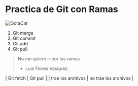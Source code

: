 # Practica de Git con Ramas
![OctaCat](https://dwglogo.com/wp-content/uploads/2017/08/Octocat_logo.png)

 1. Git merge
 2. Git commit
 3. Git add
 4. Git pull
 

> No me quiero ir por las ramas
>  - Luis Flores Vasquez.
>  
| Git fetch | Git pull |
| trae los archivos | no trae los archivos  |


